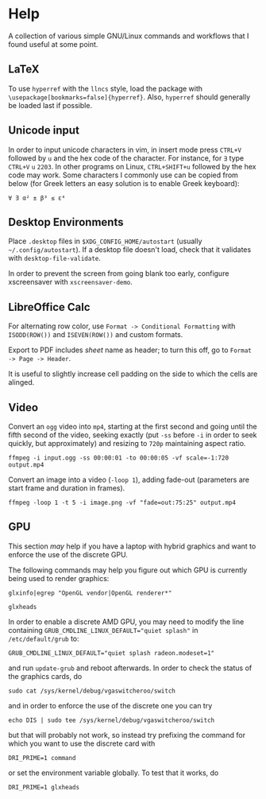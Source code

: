 # Help
A collection of various simple GNU/Linux commands and workflows that I found useful at some point.

## LaTeX

To use `hyperref` with the `llncs` style, load the package with `\usepackage[bookmarks=false]{hyperref}`.
Also, `hyperref` should generally be loaded last if possible.

## Unicode input

In order to input unicode characters in vim, in insert mode press `CTRL+V` followed by `u` and the hex code of the character.
For instance, for `∃` type `CTRL+V` `u` `2203`.
In other programs on Linux, `CTRL+SHIFT+u` followed by the hex code may work.
Some characters I commonly use can be copied from below (for Greek letters an easy solution is to enable Greek keyboard):

`∀ ∃ α² ± β³ ≤ ε⁴`

## Desktop Environments

Place `.desktop` files in `$XDG_CONFIG_HOME/autostart` (usually `~/.config/autostart`).
If a desktop file doesn't load, check that it validates with `desktop-file-validate`.

In order to prevent the screen from going blank too early, configure xscreensaver with `xscreensaver-demo`.

## LibreOffice Calc

For alternating row color, use `Format -> Conditional Formatting` with `ISODD(ROW())` and `ISEVEN(ROW())` and custom formats.

Export to PDF includes *sheet* name as header; to turn this off, go to `Format -> Page -> Header`.

It is useful to slightly increase cell padding on the side to which the cells are alinged.

## Video

Convert an `ogg` video into `mp4`, starting at the first second and going until the fifth second of the video, seeking exactly (put `-ss` before `-i` in order to seek quickly, but approximately) and resizing to `720p` maintaining aspect ratio.

`ffmpeg -i input.ogg -ss 00:00:01 -to 00:00:05 -vf scale=-1:720 output.mp4`

Convert an image into a video (`-loop 1`), adding fade-out (parameters are start frame and duration in frames).

`ffmpeg -loop 1 -t 5 -i image.png -vf "fade=out:75:25" output.mp4`

## GPU

This section *may* help if you have a laptop with hybrid graphics and want to enforce the use of the discrete GPU.

The following commands may help you figure out which GPU is currently being used to render graphics:

`glxinfo|egrep "OpenGL vendor|OpenGL renderer*"`

`glxheads`

In order to enable a discrete AMD GPU, you may need to modify the line containing `GRUB_CMDLINE_LINUX_DEFAULT="quiet splash"` in `/etc/default/grub` to:

`GRUB_CMDLINE_LINUX_DEFAULT="quiet splash radeon.modeset=1"`

and run `update-grub` and reboot afterwards. In order to check the status of the graphics cards, do

`sudo cat /sys/kernel/debug/vgaswitcheroo/switch`

and in order to enforce the use of the discrete one you can try

`echo DIS | sudo tee /sys/kernel/debug/vgaswitcheroo/switch`

but that will probably not work, so instead try prefixing the command for which you want to use the discrete card with

`DRI_PRIME=1 command`

or set the environment variable globally. To test that it works, do

`DRI_PRIME=1 glxheads`
